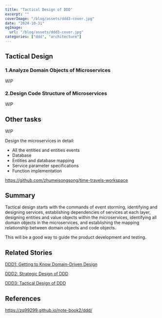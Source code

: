 ```yaml
---
title: "Tactical Design of DDD"
excerpt: ""
coverImage: "/blog/assets/ddd3-cover.jpg"
date: "2024-10-31"
ogImage:
  url: "/blog/assets/ddd3-cover.jpg"
categories: ["ddd", "architecture"]
---
```


## Tactical Design

### 1.Analyze Domain Objects of Microservices

WIP

### 2.Design Code Structure of Microservices

WIP

## Other tasks

WIP

Design the microservices in detail:

- All the entities and entities events
- Database
- Entities and database mapping
- Service parameter specifications
- Function implementation

https://github.com/zhumeisongsong/time-travels-workspace

## Summary

Tactical design starts with the commands of event storming, identifying and designing services, establishing dependencies of services at each layer, designing entities and value objects within the microservices, identifying all domain objects in the microservices, and establishing the mapping relationship between domain objects and code objects.

This will be a good way to guide the product development and testing.

## Related Stories

[DDD1: Getting to Know Domain-Driven Design](/blog/posts/2024-08-29-DDD1)

[DDD2: Strategic Design of DDD](/blog/posts/2024-10-19-DDD2)

[DDD3: Tactical Design of DDD](/blog/posts/2024-10-31-DDD3)

## References

https://zq99299.github.io/note-book2/ddd/